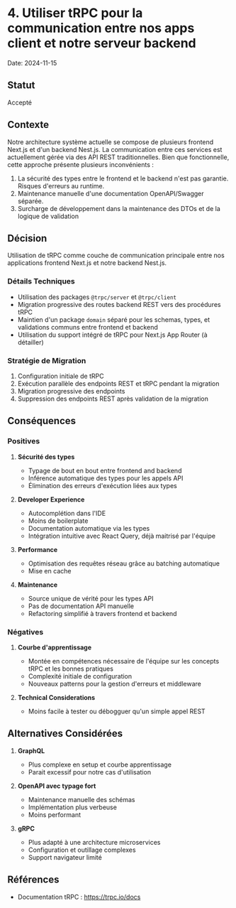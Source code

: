 # 4. Utiliser tRPC pour la communication entre nos apps client et notre serveur backend

Date: 2024-11-15

## Statut

Accepté

## Contexte

Notre architecture système actuelle se compose de plusieurs frontend Next.js et d'un backend Nest.js. La communication entre ces services est actuellement gérée via des API REST traditionnelles. Bien que fonctionnelle, cette approche présente plusieurs inconvénients :

1. La sécurité des types entre le frontend et le backend n'est pas garantie. Risques d'erreurs au runtime.
2. Maintenance manuelle d'une documentation OpenAPI/Swagger séparée.
3. Surcharge de développement dans la maintenance des DTOs et de la logique de validation

## Décision

Utilisation de tRPC comme couche de communication principale entre nos applications frontend Next.js et notre backend Nest.js.

### Détails Techniques

- Utilisation des packages `@trpc/server` et `@trpc/client`
- Migration progressive des routes backend REST vers des procédures tRPC
- Maintien d'un package `domain` séparé pour les schemas, types, et validations communs entre frontend et backend
- Utilisation du support intégré de tRPC pour Next.js App Router (à détailler)

### Stratégie de Migration

1. Configuration initiale de tRPC
2. Exécution parallèle des endpoints REST et tRPC pendant la migration
3. Migration progressive des endpoints
4. Suppression des endpoints REST après validation de la migration

## Conséquences

### Positives

1. **Sécurité des types**

   - Typage de bout en bout entre frontend and backend
   - Inférence automatique des types pour les appels API
   - Élimination des erreurs d'exécution liées aux types

2. **Developer Experience**

   - Autocomplétion dans l'IDE
   - Moins de boilerplate
   - Documentation automatique via les types
   - Intégration intuitive avec React Query, déjà maitrisé par l'équipe

3. **Performance**

   - Optimisation des requêtes réseau grâce au batching automatique
   - Mise en cache

4. **Maintenance**

   - Source unique de vérité pour les types API
   - Pas de documentation API manuelle
   - Refactoring simplifié à travers frontend et backend

### Négatives

1. **Courbe d'apprentissage**

   - Montée en compétences nécessaire de l'équipe sur les concepts tRPC et les bonnes pratiques
   - Complexité initiale de configuration
   - Nouveaux patterns pour la gestion d'erreurs et middleware

2. **Technical Considerations**

   - Moins facile à tester ou débogguer qu'un simple appel REST

## Alternatives Considérées

1. **GraphQL**

   - Plus complexe en setup et courbe apprentissage
   - Parait excessif pour notre cas d'utilisation

2. **OpenAPI avec typage fort**

   - Maintenance manuelle des schémas
   - Implémentation plus verbeuse
   - Moins performant

3. **gRPC**

   - Plus adapté à une architecture microservices
   - Configuration et outillage complexes
   - Support navigateur limité

## Références

- Documentation tRPC : https://trpc.io/docs
